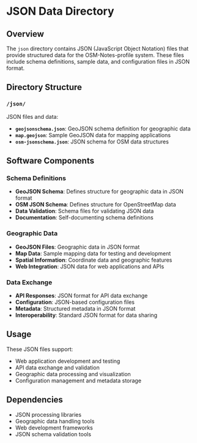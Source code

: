 # JSON Data Directory

## Overview

The `json` directory contains JSON (JavaScript Object Notation) files that provide
structured data for the OSM-Notes-profile system. These files include schema
definitions, sample data, and configuration files in JSON format.

## Directory Structure

### `/json/`

JSON files and data:

- **`geojsonschema.json`**: GeoJSON schema definition for geographic data
- **`map.geojson`**: Sample GeoJSON data for mapping applications
- **`osm-jsonschema.json`**: JSON schema for OSM data structures

## Software Components

### Schema Definitions

- **GeoJSON Schema**: Defines structure for geographic data in JSON format
- **OSM JSON Schema**: Defines structure for OpenStreetMap data
- **Data Validation**: Schema files for validating JSON data
- **Documentation**: Self-documenting schema definitions

### Geographic Data

- **GeoJSON Files**: Geographic data in JSON format
- **Map Data**: Sample mapping data for testing and development
- **Spatial Information**: Coordinate data and geographic features
- **Web Integration**: JSON data for web applications and APIs

### Data Exchange

- **API Responses**: JSON format for API data exchange
- **Configuration**: JSON-based configuration files
- **Metadata**: Structured metadata in JSON format
- **Interoperability**: Standard JSON format for data sharing

## Usage

These JSON files support:

- Web application development and testing
- API data exchange and validation
- Geographic data processing and visualization
- Configuration management and metadata storage

## Dependencies

- JSON processing libraries
- Geographic data handling tools
- Web development frameworks
- JSON schema validation tools
